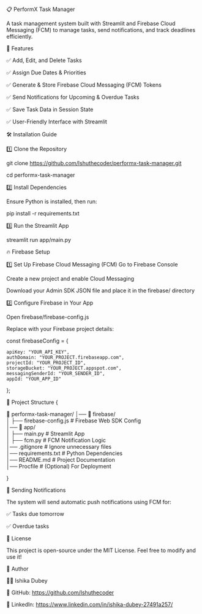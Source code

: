 📋 PerformX Task Manager

A task management system built with Streamlit and Firebase Cloud Messaging (FCM) to manage tasks, send notifications, and track deadlines efficiently.

🚀 Features

✅ Add, Edit, and Delete Tasks

✅ Assign Due Dates & Priorities

✅ Generate & Store Firebase Cloud Messaging (FCM) Tokens

✅ Send Notifications for Upcoming & Overdue Tasks

✅ Save Task Data in Session State

✅ User-Friendly Interface with Streamlit

🛠 Installation Guide

1️⃣ Clone the Repository

git clone https://github.com/Ishuthecoder/performx-task-manager.git

cd performx-task-manager

2️⃣ Install Dependencies

Ensure Python is installed, then run:

pip install -r requirements.txt

3️⃣ Run the Streamlit App

streamlit run app/main.py

🔥 Firebase Setup

1️⃣ Set Up Firebase Cloud Messaging (FCM)
Go to Firebase Console

Create a new project and enable Cloud Messaging

Download your Admin SDK JSON file and place it in the firebase/ directory

2️⃣ Configure Firebase in Your App

Open firebase/firebase-config.js

Replace with your Firebase project details:

const firebaseConfig = {

    apiKey: "YOUR_API_KEY",
    authDomain: "YOUR_PROJECT.firebaseapp.com",
    projectId: "YOUR_PROJECT_ID",
    storageBucket: "YOUR_PROJECT.appspot.com",
    messagingSenderId: "YOUR_SENDER_ID",
    appId: "YOUR_APP_ID"
    
};

📌 Project Structure
{

📂 performx-task-manager/
│── 📂 firebase/  
│   ├── firebase-config.js  # Firebase Web SDK Config  
│── 📂 app/  
│   ├── main.py             # Streamlit App  
│   ├── fcm.py              # FCM Notification Logic  
│── .gitignore              # Ignore unnecessary files  
│── requirements.txt        # Python Dependencies  
│── README.md               # Project Documentation  
│── Procfile                # (Optional) For Deployment  

}

🔔 Sending Notifications

The system will send automatic push notifications using FCM for:

✅ Tasks due tomorrow

✅ Overdue tasks

📝 License

This project is open-source under the MIT License. Feel free to modify and use it!

👤 Author

👩‍💻 Ishika Dubey

🔗 GitHub: https://github.com/Ishuthecoder

🔗 LinkedIn: https://www.linkedin.com/in/ishika-dubey-27491a257/

